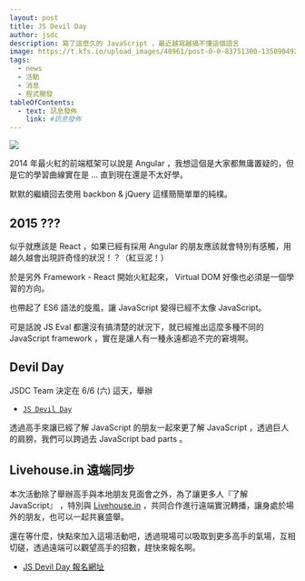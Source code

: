```yaml
---
layout: post
title: JS Devil Day
author: jsdc
description: 寫了這麼久的 JavaScript ，最近越寫越搞不懂這個語言
image: https://t.kfs.io/upload_images/40961/post-0-0-83751300-1350904929_large.jpg
tags:
  - news
  - 活動
  - 消息
  - 程式開發
tableOfContents:
  - text: 訊息發佈
    link: #訊息發佈
---
```


![](https://t.kfs.io/upload_images/40961/post-0-0-83751300-1350904929_large.jpg)

2014 年最火紅的前端框架可以說是 Angular ，我想這個是大家都無庸置疑的，但是它的學習曲線實在是 ... 直到現在還是不太好學。

默默的繼續回去使用 backbon & jQuery 這樣簡簡單單的純樸。

## 2015 ???

似乎就應該是 React ，如果已經有採用 Angular 的朋友應該就會特別有感觸，用越久越會出現許奇怪的狀況！？（紅豆泥！）

於是另外 Framework -  React 開始火紅起來， Virtual DOM 好像也必須是一個學習的方向。

也帶起了 ES6 語法的旋風，讓 JavaScript 變得已經不太像 JavaScript。

可是話說 JS Eval 都還沒有搞清楚的狀況下，就已經推出這麼多種不同的 JavaScript framework ，實在是讓人有一種永遠都追不完的窘境啊。

## Devil Day

JSDC Team 決定在 6/6 (六) 這天，舉辦 

 * [`JS Devil Day`](http://jsdc-tw.kktix.cc/events/666devilday)

透過高手來讓已經了解 JavaScript 的朋友一起來更了解 JavaScript ，透過巨人的肩膀，我們可以跨過去 JavaScript bad parts 。

## Livehouse.in 遠端同步

本次活動除了舉辦高手與本地朋友見面會之外，為了讓更多人『了解 JavaScript』 ，特別與 [Livehouse.in](https://livehouse.in/) ，共同合作進行遠端實況轉播，讓身處於場外的朋友，也可以一起共襄盛舉。

還在等什麼，快點來加入這場活動吧，透過現場可以吸取到更多高手的氣場，互相切磋，透過遠端可以觀望高手的招數，趕快來報名啊。

 * [JS Devil Day 報名網址](http://jsdc-tw.kktix.cc/events/666devilday)

 